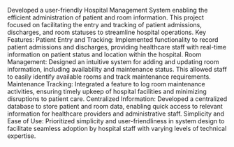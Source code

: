 Developed a user-friendly Hospital Management System enabling the efficient administration of patient and room information. This project focused on facilitating the entry and tracking of patient admissions, discharges, and room statuses to streamline hospital operations.
Key Features:
Patient Entry and Tracking: Implemented functionality to record patient admissions and discharges, providing healthcare staff with real-time information on patient status and location within the hospital.
Room Management: Designed an intuitive system for adding and updating room information, including availability and maintenance status. This allowed staff to easily identify available rooms and track maintenance requirements.
Maintenance Tracking: Integrated a feature to log room maintenance activities, ensuring timely upkeep of hospital facilities and minimizing disruptions to patient care.
Centralized Information: Developed a centralized database to store patient and room data, enabling quick access to relevant information for healthcare providers and administrative staff.
Simplicity and Ease of Use: Prioritized simplicity and user-friendliness in system design to facilitate seamless adoption by hospital staff with varying levels of technical expertise.
